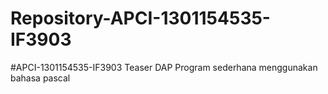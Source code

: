 # Repository-APCI-1301154535-IF3903
#APCI-1301154535-IF3903 Teaser DAP Program sederhana menggunakan bahasa pascal 
